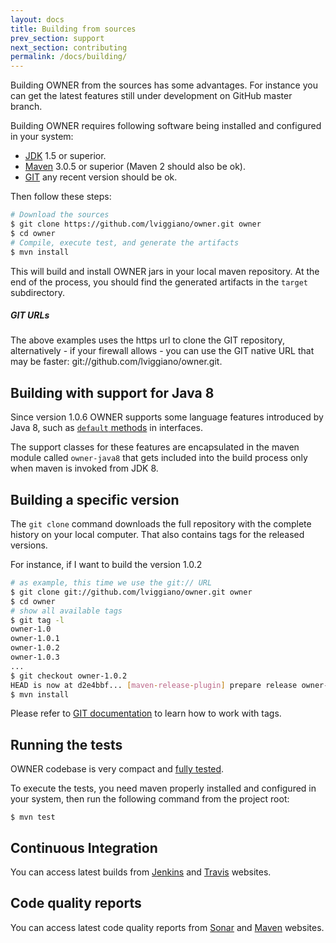 ```yaml
---
layout: docs
title: Building from sources
prev_section: support
next_section: contributing
permalink: /docs/building/
---
```


Building OWNER from the sources has some advantages. For instance you can get
the latest features still under development on GitHub master branch.

Building OWNER requires following software being installed and configured in
your system:

 - [JDK](http://docs.oracle.com/javase/7/docs/webnotes/install/) 1.5 or superior.
 - [Maven](http://maven.apache.org/download.cgi#Installation_Instructions) 3.0.5
   or superior (Maven 2 should also be ok).
 - [GIT](http://git-scm.com/book/en/Getting-Started-Installing-Git) any recent version should be ok.

Then follow these steps:

```bash
# Download the sources
$ git clone https://github.com/lviggiano/owner.git owner
$ cd owner
# Compile, execute test, and generate the artifacts
$ mvn install
```

This will build and install OWNER jars in your local maven repository.
At the end of the process, you should find the generated artifacts in the
`target` subdirectory.

<div class="note">
  <h5>GIT URLs</h5>
  <p>
The above examples uses the https url to clone the GIT repository, alternatively
- if your firewall allows - you can use the GIT native URL that may be
faster: git://github.com/lviggiano/owner.git.
  </p>
</div>


Building with support for Java 8
--------------------------------

Since version 1.0.6 OWNER supports some language features introduced by Java 8, such as [`default` methods][def-methods]
in interfaces.

The support classes for these features are encapsulated in the maven module called `owner-java8` that gets
included into the build process only when maven is invoked from JDK 8.

  [def-methods]: http://docs.oracle.com/javase/tutorial/java/IandI/defaultmethods.html


Building a specific version
---------------------------

The `git clone` command downloads the full repository with the complete history
on your local computer. That also contains tags for the released versions.

For instance, if I want to build the version 1.0.2

```bash
# as example, this time we use the git:// URL
$ git clone git://github.com/lviggiano/owner.git owner
$ cd owner
# show all available tags
$ git tag -l
owner-1.0
owner-1.0.1
owner-1.0.2
owner-1.0.3
...
$ git checkout owner-1.0.2
HEAD is now at d2e4bbf... [maven-release-plugin] prepare release owner-1.0.2
$ mvn install
```

Please refer to [GIT documentation](http://git-scm.com/documentation) to learn
how to work with tags.


Running the tests
-----------------

OWNER codebase is very compact and [fully tested][].

To execute the tests, you need maven properly installed and configured in your
system, then run the following command from the project root:

```
$ mvn test
```

  [fully tested]: http://newinstance.it/owner/latest/cobertura/index.html


Continuous Integration
----------------------

You can access latest builds from
 [Jenkins](https://aeonbits.ci.cloudbees.com/job/owner-api/) and
 [Travis](https://travis-ci.org/lviggiano/owner) websites.


Code quality reports
--------------------

You can access latest code quality reports from
[Sonar](http://dev.aeonbits.org:9000/dashboard/index/org.aeonbits.owner:owner)
and [Maven](http://owner.newinstance.it/latest/project-reports.html)
websites.
